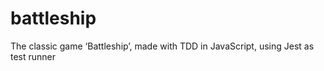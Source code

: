 # battleship
The classic game ‘Battleship’, made with TDD in JavaScript, using Jest as test runner 
